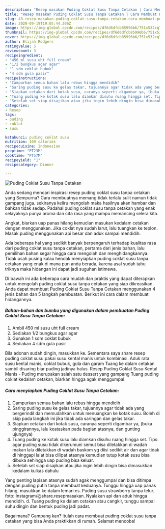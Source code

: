 ```yaml
---
description: "Resep masakan Puding Coklat Susu Tanpa Cetakan | Cara Membuat Puding Coklat Susu Tanpa Cetakan Yang Sedap"
title: "Resep masakan Puding Coklat Susu Tanpa Cetakan | Cara Membuat Puding Coklat Susu Tanpa Cetakan Yang Sedap"
slug: 43-resep-masakan-puding-coklat-susu-tanpa-cetakan-cara-membuat-puding-coklat-susu-tanpa-cetakan-yang-sedap
date: 2020-09-19T19:05:44.206Z
image: https://img-global.cpcdn.com/recipes/df6d6dfcb85996b6/751x532cq70/puding-coklat-susu-tanpa-cetakan-foto-resep-utama.jpg
thumbnail: https://img-global.cpcdn.com/recipes/df6d6dfcb85996b6/751x532cq70/puding-coklat-susu-tanpa-cetakan-foto-resep-utama.jpg
cover: https://img-global.cpcdn.com/recipes/df6d6dfcb85996b6/751x532cq70/puding-coklat-susu-tanpa-cetakan-foto-resep-utama.jpg
author: Elijah Rodgers
ratingvalue: 5
reviewcount: 3
recipeingredient:
- "450 ml susu uht full cream"
- "1/2 bungkus agar agar"
- "1 sdm coklat bubuk"
- "4 sdm gula pasir"
recipeinstructions:
- "Campurkan semua bahan lalu rebus hingga mendidih"
- "Saring puding susu ke gelas takar, tujuannya agar tidak ada yang bergerindil dan memudahkan untuk menuangkan ke kotak susu. Boleh di skip pada langkah ini jika tidak ada saringan dan gelas takar."
- "Siapkan cetakan dari kotak susu, caranya seperti digambar ya, (buka pinggirannya, lalu keataskan pada bagian atasnya, dan gunting ujungnya)"
- "Tuang puding ke kotak susu lalu diamkan disuhu ruang hingga set. Tips: agar puding susu tidak dikerumuni semut bisa diletakkan di wadah makan lalu diletakkan di wadah baskom yg diisi sedikit air dan agar tidak di hinggapi lalat bisa dilipat atasnya kemudian tutup kotak susu bisa dibuka sehingga uap puding bisa keluar."
- "Setelah set siap disajikan atau jika ingin lebih dingin bisa dimasukkan kedalam kulkas dahulu"
categories:
- Resep
tags:
- puding
- coklat
- susu

katakunci: puding coklat susu 
nutrition: 109 calories
recipecuisine: Indonesian
preptime: "PT23M"
cooktime: "PT57M"
recipeyield: "1"
recipecategory: Dinner

---
```



![Puding Coklat Susu Tanpa Cetakan](https://img-global.cpcdn.com/recipes/df6d6dfcb85996b6/751x532cq70/puding-coklat-susu-tanpa-cetakan-foto-resep-utama.jpg)

Anda sedang mencari inspirasi resep puding coklat susu tanpa cetakan yang Sempurna? Cara membuatnya memang tidak terlalu sulit namun tidak gampang juga. sekiranya keliru mengolah maka hasilnya akan hambar dan bahkan tidak sedap. Padahal puding coklat susu tanpa cetakan yang enak selayaknya punya aroma dan cita rasa yang mampu memancing selera kita.

Angkat, biarkan uap panas hilang kemudian masukan kedalam cetakan dengan menggunakan. Jika coklat nya sudah larut, lalu tuangkan ke teplon. Masak puding menggunakan api besar dan aduk sampai mendidih.

Ada beberapa hal yang sedikit banyak berpengaruh terhadap kualitas rasa dari puding coklat susu tanpa cetakan, pertama dari jenis bahan, lalu pemilihan bahan segar hingga cara mengolah dan menghidangkannya. Tidak usah pusing kalau hendak menyiapkan puding coklat susu tanpa cetakan yang enak di mana pun anda berada, karena asal sudah tahu triknya maka hidangan ini dapat jadi suguhan istimewa.


Di bawah ini ada beberapa cara mudah dan praktis yang dapat diterapkan untuk mengolah puding coklat susu tanpa cetakan yang siap dikreasikan. Anda dapat membuat Puding Coklat Susu Tanpa Cetakan menggunakan 4 jenis bahan dan 5 langkah pembuatan. Berikut ini cara dalam membuat hidangannya.

<!--inarticleads1-->

##### Bahan-bahan dan bumbu yang digunakan dalam pembuatan Puding Coklat Susu Tanpa Cetakan:

1. Ambil 450 ml susu uht full cream
1. Sediakan 1/2 bungkus agar agar
1. Gunakan 1 sdm coklat bubuk
1. Sediakan 4 sdm gula pasir


Bila adonan sudah dingin, masukkan ke. Sementara saya share resep puding coklat susu pakai susu kental manis untuk kombinasi. Aduk rata susu kental manis, coklat bubuk, gula dan garam Tuang ke dalam cetakan sambil disaring biar puding jadinya halus. Resep Puding Coklat Susu Kental Manis - Puding merupakan salah satu dessert yang gampang Tuang puding coklat kedalam cetakan, biarkan hingga agak menggumpal. 

<!--inarticleads2-->

##### Cara menyiapkan Puding Coklat Susu Tanpa Cetakan:

1. Campurkan semua bahan lalu rebus hingga mendidih
1. Saring puding susu ke gelas takar, tujuannya agar tidak ada yang bergerindil dan memudahkan untuk menuangkan ke kotak susu. Boleh di skip pada langkah ini jika tidak ada saringan dan gelas takar.
1. Siapkan cetakan dari kotak susu, caranya seperti digambar ya, (buka pinggirannya, lalu keataskan pada bagian atasnya, dan gunting ujungnya)
1. Tuang puding ke kotak susu lalu diamkan disuhu ruang hingga set. Tips: agar puding susu tidak dikerumuni semut bisa diletakkan di wadah makan lalu diletakkan di wadah baskom yg diisi sedikit air dan agar tidak di hinggapi lalat bisa dilipat atasnya kemudian tutup kotak susu bisa dibuka sehingga uap puding bisa keluar.
1. Setelah set siap disajikan atau jika ingin lebih dingin bisa dimasukkan kedalam kulkas dahulu


Yang penting lapisan atasnya sudah agak menggumpal dan bisa ditimpa dengan puding putih tanpa membuat keduanya. Tunggu hingga uap panas hilang, masukkan ke dalam lemari es. Puding susu strawberry tanpa telur. foto: Instagram/@share.resepmasakan. Nyalakan api dan aduk hingga mendidih. d. Tuang puding ke dalam cetakan atau cangkir, tunggu sampai suhu dingin dan bentuk puding jadi padat. 

Bagaimana? Gampang kan? Itulah cara membuat puding coklat susu tanpa cetakan yang bisa Anda praktikkan di rumah. Selamat mencoba!

